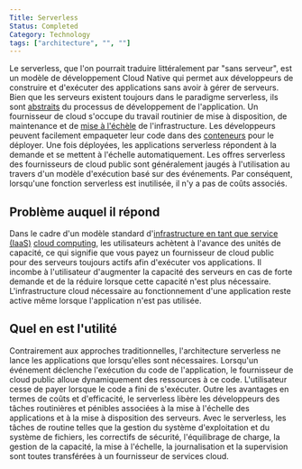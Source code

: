 ```yaml
---
Title: Serverless
Status: Completed
Category: Technology
tags: ["architecture", "", ""]
---
```


Le serverless, que l'on  pourrait traduire littéralement par "sans serveur", est un modèle de développement Cloud Native qui permet aux développeurs de construire et d'exécuter des applications sans avoir à gérer de serveurs.
Bien que les serveurs existent toujours dans le paradigme serverless, ils sont [abstraits](/fr/abstraction/) du processus de développement de l'application.
Un fournisseur de cloud s'occupe du travail routinier de mise à disposition, de maintenance et de [mise à l'échèle](/fr/scalability/) de l'infrastructure.
Les développeurs peuvent facilement empaqueter leur code dans des [conteneurs](/fr/container/) pour le déployer.
Une fois déployées, les applications serverless répondent à la demande et se mettent à l'échelle automatiquement.
Les offres serverless des fournisseurs de cloud public sont généralement jaugés à l'utilisation au travers d'un modèle d'exécution basé sur des événements.
Par conséquent, lorsqu'une fonction serverless est inutilisée, il n'y a pas de coûts associés.

## Problème auquel il répond

Dans le cadre d'un modèle standard d'[infrastructure en tant que service (IaaS)](/fr/infrastructure-as-a-service/) [cloud computing](/fr/cloud-computing/), les utilisateurs achètent à l'avance des unités de capacité,
ce qui signifie que vous payez un fournisseur de cloud public pour des serveurs toujours actifs afin d'exécuter vos applications.
Il incombe à l'utilisateur d'augmenter la capacité des serveurs en cas de forte demande et de la réduire lorsque cette capacité n'est plus nécessaire.
L'infrastructure cloud nécessaire au fonctionnement d'une application reste active même lorsque l'application n'est pas utilisée.

## Quel en est l'utilité

Contrairement aux approches traditionnelles, l'architecture serverless ne lance les applications que lorsqu'elles sont nécessaires.
Lorsqu'un événement déclenche l'exécution du code de l'application, le fournisseur de cloud public alloue dynamiquement des ressources à ce code.
L'utilisateur cesse de payer lorsque le code a fini de s'exécuter.
Outre les avantages en termes de coûts et d'efficacité,
le serverless libère les développeurs des tâches routinières et pénibles associées à la mise à l'échelle des applications et à la mise à disposition des serveurs.
Avec le serverless, les tâches de routine telles que la gestion du système d'exploitation et du système de fichiers, les correctifs de sécurité,
l'équilibrage de charge, la gestion de la capacité, la mise à l'échelle, la journalisation et la supervision sont toutes transférées à un fournisseur de services cloud.
